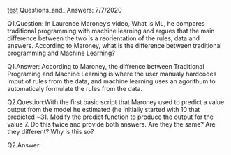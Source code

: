 [test]( https://acejv21.github.io/Ace_Code/)
Questions_and_ Answers: 7/7/2020
 
 Q1.Question: In Laurence Maroney’s video, What is ML, he compares traditional
 programming with machine learning and argues that the main difference
 between the two is a reorientation of the rules, data and answers. According
 to Maroney, what is the difference between traditional programming and
 Machine Learning?
 
 Q1.Answer: According to Maroney, the diffrence between Traditional Programing and Machine Learning is
 where the user manualy hardcodes imput of rules from the data, and  machine learning uses an agorithum to automaticaly formulate the rules from the data.
 
 Q2.Question:With the first basic script that Maroney used to predict a value output from
 the model he estimated (he initially started with 10 that predicted ~31.
 Modify the predict function to produce the output for the value 7. Do this
 twice and provide both answers. Are they the same? Are they different?
 Why is this so?
 
 Q2.Answer: 
